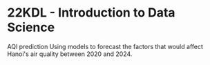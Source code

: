 # 22KDL - Introduction to Data Science
AQI prediction
Using models to forecast the factors that would affect Hanoi's air quality between 2020 and 2024.
